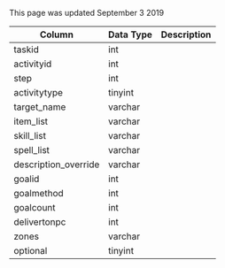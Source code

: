 This page was updated September 3 2019

| Column               | Data Type | Description |
| -------------------- | --------- | ----------- |
| taskid               | int       |             |
| activityid           | int       |             |
| step                 | int       |             |
| activitytype         | tinyint   |             |
| target_name          | varchar   |             |
| item_list            | varchar   |             |
| skill_list           | varchar   |             |
| spell_list           | varchar   |             |
| description_override | varchar   |             |
| goalid               | int       |             |
| goalmethod           | int       |             |
| goalcount            | int       |             |
| delivertonpc         | int       |             |
| zones                | varchar   |             |
| optional             | tinyint   |             |